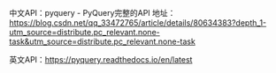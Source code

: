 中文API：pyquery - PyQuery完整的API
地址：https://blog.csdn.net/qq_33472765/article/details/80634383?depth_1-utm_source=distribute.pc_relevant.none-task&utm_source=distribute.pc_relevant.none-task

英文API：https://pyquery.readthedocs.io/en/latest